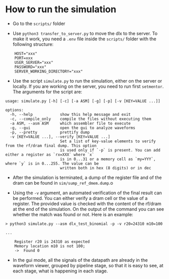 # How to run the simulation

- Go to the `scripts/` folder

- Use `python3 transfer_to_server.py` to move the dlx to the server. To make it work, you need a `.env` file inside the `scripts/` folder with the following structure: 
``` 
    HOST="xxx"
    PORT=xxx
    USER_SERVER="xxx"
    PASSWORD="xxx"
    SERVER_WORKING_DIRECTORY="xxx"
```
- Use the script `simulate.py` to run the simulation, either on the server or locally. If you are working on the server, you need to run first `setmentor`. The arguments for the script are:

```
usage: simulate.py [-h] [-c] [-a ASM] [-g] [-p] [-v [KEY=VALUE ...]]

options:
  -h, --help            show this help message and exit
  -c, --compile_only    compile the files without executing them
  -a ASM, --asm ASM     which assembler file to execute
  -g, --gui             open the gui to analyze waveforms
  -p, --pretty          prettify dump
  -v [KEY=VALUE ...], --verify [KEY=VALUE ...]
                        Set a list of key-value elements to verify from the rf/dram final dump. This option
                        is used only if `-p` is present. You can add either a register as `rx=XXX` where `x`
                        is in 0...31 or a memory cell as `my=YYY`, where `y` is in 0...255. The value can be
                        written both in hex (8 digits) or in dec
```

- After the simulation is terminated, a dump of the register file and of the dram can be found in `sim/sump_ref_dmem.dump`.o

- Using the `-v` argument, an automated verification of the final result can be performed. You can either verify a dram cell or the value of a register. The provided value is checked with the content of the rf/dram at the end of the simulation. On the output of the command you can see whether the match was found or not. Here is an example: 

```
> python3 simulate.py --asm dlx_test_binomial -p -v r20=24310 m10=100

...

    Register r20 is 24310 as expected
    Memory location m10 is not 100;
    ->	Found 0

```

- In the gui mode, all the signals of the datapath are already in the waveform viewer, grouped by pipeline stage, so that it is easy to see, at each stage, what is happening in each stage.